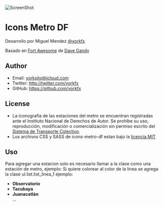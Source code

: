 ![ScreenShot](https://www.dropbox.com/s/959w35kc8da1wna/icons-metro-css.jpg)


# Icons Metro DF

Desarrollo por Miguel Mendez [@yorkfx](https://twitter.com/yorkfx) 

Basado en [Fort Awesome](https://github.com/FortAwesome/Font-Awesome/) de [Dave Gandy](https://twitter.com/davegandy) 

## Author

* Email: yorksito@icloud.com
* Twitter: http://twitter.com/yorkfx
* GitHub: https://github.com/yorkfx

## License

* La iconografía de las estaciones del metro se encuentran registradas ante el Instituto Nacional de Derechos de Autor. Se prohíbe su uso, reproducción, modificación o comercialización sin permiso escrito del [Sistema de Transporte Colectivo](http://www.metro.df.gob.mx/).
* Los archivos CSS y SASS de icons-metro-df estan bajo la  [licencia MIT](http://opensource.org/licenses/mit-license.html)

## Uso
Para agregar una estacion solo es necesario llamar a la clase como una estación de metro, ejemplo:
<em class="estacion-observatorio"></em>
Si quiere colorear al color de la linea se agrega la clase ul.list.list_linea_1 ejemplo:

<ul class="list list_linea_1">
	<li><em class="estacion-observatorio"></em> <b>Observatorio</b></li>
	<li><em class="estacion-tacubaya"></em> <b>Tacubaya</b></li>
	<li><em class="estacion-juanacatlan"></em> <b>Juanacatlán</b></li>
...
</ul>
